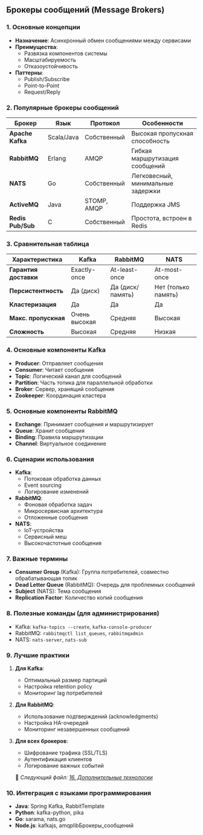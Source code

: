 ## Брокеры сообщений (Message Brokers)

### 1. Основные концепции
- **Назначение**: Асинхронный обмен сообщениями между сервисами
- **Преимущества**:
  - Развязка компонентов системы
  - Масштабируемость
  - Отказоустойчивость
- **Паттерны**:
  - Publish/Subscribe
  - Point-to-Point
  - Request/Reply

### 2. Популярные брокеры сообщений

| Брокер         | Язык      | Протокол    | Особенности                          |
|----------------|-----------|-------------|--------------------------------------|
| **Apache Kafka**| Scala/Java| Собственный | Высокая пропускная способность       |
| **RabbitMQ**   | Erlang    | AMQP        | Гибкая маршрутизация сообщений       |
| **NATS**       | Go        | Собственный | Легковесный, минимальные задержки    |
| **ActiveMQ**   | Java      | STOMP, AMQP | Поддержка JMS                        |
| **Redis Pub/Sub**| C       | Собственный | Простота, встроен в Redis            |

### 3. Сравнительная таблица

| Характеристика      | Kafka            | RabbitMQ         | NATS             |
|---------------------|------------------|------------------|------------------|
| **Гарантия доставки**| Exactly-once    | At-least-once    | At-most-once     |
| **Персистентность** | Да (диск)        | Да (диск/память) | Нет (только память) |
| **Кластеризация**   | Да               | Да               | Да               |
| **Макс. пропускная**| Очень высокая    | Средняя          | Высокая          |
| **Сложность**       | Высокая          | Средняя          | Низкая           |

### 4. Основные компоненты Kafka
- **Producer**: Отправляет сообщения
- **Consumer**: Читает сообщения
- **Topic**: Логический канал для сообщений
- **Partition**: Часть топика для параллельной обработки
- **Broker**: Сервер, хранящий сообщения
- **Zookeeper**: Координация кластера

### 5. Основные компоненты RabbitMQ
- **Exchange**: Принимает сообщения и маршрутизирует
- **Queue**: Хранит сообщения
- **Binding**: Правила маршрутизации
- **Channel**: Виртуальное соединение

### 6. Сценарии использования
- **Kafka**:
  - Потоковая обработка данных
  - Event sourcing
  - Логирование изменений
- **RabbitMQ**:
  - Фоновая обработка задач
  - Микросервисная архитектура
  - Отложенные сообщения
- **NATS**:
  - IoT-устройства
  - Сервисный меш
  - Высокочастотные сообщения

### 7. Важные термины
- **Consumer Group** (Kafka): Группа потребителей, совместно обрабатывающая топик
- **Dead Letter Queue** (RabbitMQ): Очередь для проблемных сообщений
- **Subject** (NATS): Тема сообщения
- **Replication Factor**: Количество копий сообщения

### 8. Полезные команды (для администрирования)
- Kafka: `kafka-topics --create`, `kafka-console-producer`
- RabbitMQ: `rabbitmqctl list_queues`, `rabbitmqadmin`
- NATS: `nats-server`, `nats-sub`

### 9. Лучшие практики
1. **Для Kafka**:
   - Оптимальный размер партиций
   - Настройка retention policy
   - Мониторинг lag потребителей

2. **Для RabbitMQ**:
   - Использование подтверждений (acknowledgments)
   - Настройка HA-очередей
   - Мониторинг незавершенных сообщений

3. **Для всех брокеров**:
   - Шифрование трафика (SSL/TLS)
   - Аутентификация клиентов
   - Логирование важных событий

   📌 _Следующий файл: [16. Дополнительные технологии](16_additional_tech.md)_

### 10. Интеграция с языками программирования
- **Java**: Spring Kafka, RabbitTemplate
- **Python**: kafka-python, pika
- **Go**: sarama, nats.go
- **Node.js**: kafkajs, amqplibБрокеры_сообщений

